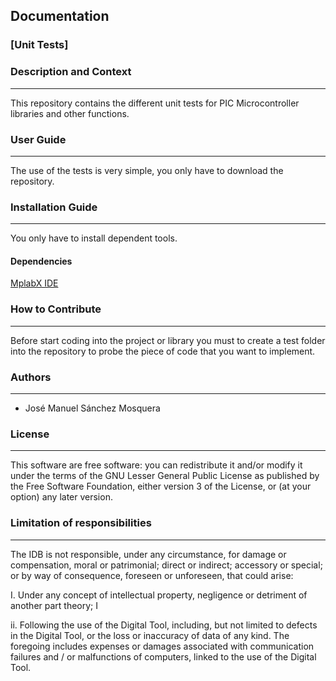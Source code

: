 
## Documentation

### [Unit Tests]
### Description and Context
---
This repository contains the different unit tests for PIC Microcontroller libraries and other functions.

### User Guide
---
The use of the tests is very simple, you only have to download the repository.
 	
### Installation Guide
---
You only have to install dependent tools.

#### Dependencies

[MplabX IDE](https://www.microchip.com/en-us/development-tools-tools-and-software/mplab-x-ide#tabs)


### How to Contribute
---
Before start coding into the project or library you must to create a test folder into the repository to probe the piece of code that you want to implement.

### Authors
---
* José Manuel Sánchez Mosquera

### License 
---
This software are free software: you can redistribute it and/or modify it under the terms of the GNU Lesser General Public License as published by the Free Software Foundation, either version 3 of the License, or
(at your option) any later version.

### Limitation of responsibilities
---

The IDB is not responsible, under any circumstance, for damage or compensation, moral or patrimonial; direct or indirect; accessory or special; or by way of consequence, foreseen or unforeseen, that could arise:

I. Under any concept of intellectual property, negligence or detriment of another part theory; I

ii. Following the use of the Digital Tool, including, but not limited to defects in the Digital Tool, or the loss or inaccuracy of data of any kind. The foregoing includes expenses or damages associated with communication failures and / or malfunctions of computers, linked to the use of the Digital Tool.
